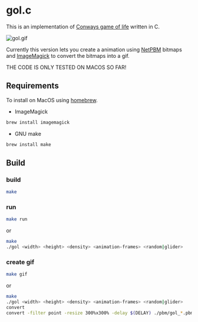 # gol.c
This is an implementation of [Conways game of life](https://en.wikipedia.org/wiki/Conway%27s_Game_of_Life) written in C.

![gol.gif](./assets/gol.gif)

Currently this version lets you create a animation using [NetPBM](https://en.wikipedia.org/wiki/Netpbm) bitmaps and [ImageMagick](https://en.wikipedia.org/wiki/ImageMagick) to convert the bitmaps into a gif.

THE CODE IS ONLY TESTED ON MACOS SO FAR!

## Requirements
To install on MacOS using [homebrew](https://brew.sh).

- ImageMagick
```bash
brew install imagemagick
```

- GNU make
```bash
brew install make
```


## Build
### build
```bash
make
```

### run
```bash
make run
```
or
```bash
make
./gol <width> <height> <density> <animation-frames> <random|glider>
```

### create gif
```bash
make gif
```

or

```bash
make
./gol <width> <height> <density> <animation-frames> <random|glider>
convert
convert -filter point -resize 300%x300% -delay $(DELAY) ./pbm/gol_*.pbm gol.gif
```


